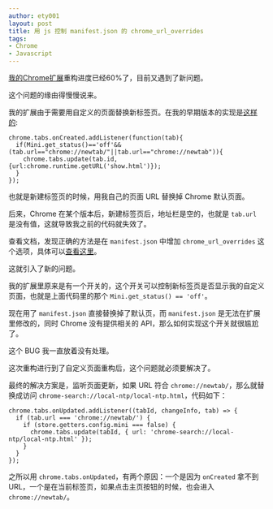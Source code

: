 ```yaml
---
author: ety001
layout: post
title: 用 js 控制 manifest.json 的 chrome_url_overrides
tags:
- Chrome
- Javascript
---
```


[我的Chrome扩展](https://chrome.google.com/webstore/detail/review-bookmarks/oacajkekkegmjcnccaeijghfodogjnom)重构进度已经60%了，目前又遇到了新问题。

这个问题的缘由得慢慢说来。

我的扩展由于需要用自定义的页面替换新标签页。在我的早期版本的实现是[这样的](https://github.com/ety001/bookmark-extension/blob/5a384bd15b/js/background.js#L11):

```
chrome.tabs.onCreated.addListener(function(tab){
  if(Mini.get_status()=='off'&&(tab.url=="chrome://newtab/"||tab.url=="chrome://newtab")){
    chrome.tabs.update(tab.id, {url:chrome.runtime.getURL('show.html')});
  }
});
```

也就是新建标签页的时候，用我自己的页面 URL 替换掉 Chrome 默认页面。

后来，Chrome 在某个版本后，新建标签页后，地址栏是空的，也就是 `tab.url` 是没有值，这就导致我之前的代码就失效了。

查看文档，发现正确的方法是在 `manifest.json` 中增加 `chrome_url_overrides` 这个选项，具体可以[查看这里](https://developer.chrome.com/extensions/override)。

这就引入了新的问题。

我的扩展里原来是有一个开关的，这个开关可以控制新标签页是否显示我的自定义页面，也就是上面代码里的那个 `Mini.get_status() == 'off'`。

现在用了 `manifest.json` 直接替换掉了默认页，而 `manifest.json` 是无法在扩展里修改的，同时 Chrome 没有提供相关的 API，那么如何实现这个开关就很尴尬了。

这个 BUG 我一直放着没有处理。

这次重构进行到了自定义页面重构后，这个问题就必须要解决了。

最终的解决方案是，监听页面更新，如果 URL 符合 `chrome://newtab/`，那么就替换成访问 `chrome-search://local-ntp/local-ntp.html`，代码如下：

```
chrome.tabs.onUpdated.addListener((tabId, changeInfo, tab) => {
  if (tab.url === 'chrome://newtab/') {
    if (store.getters.config.mini === false) {
      chrome.tabs.update(tabId, { url: 'chrome-search://local-ntp/local-ntp.html' });
    }
  }
});
```

之所以用 `chrome.tabs.onUpdated`，有两个原因：一个是因为 `onCreated` 拿不到 URL，一个是在当前标签页，如果点击主页按钮的时候，也会进入 `chrome://newtab/`。
